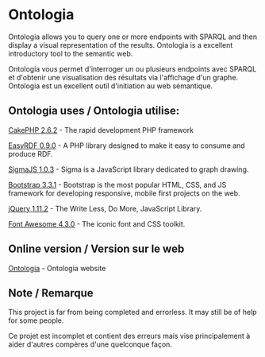 # Ontologia

Ontologia allows you to query one or more endpoints with SPARQL and then display a visual representation of the results. Ontologia is a excellent introductory tool to the semantic web.

Ontologia vous permet d'interroger un ou plusieurs endpoints avec SPARQL et d'obtenir une visualisation des résultats via l'affichage d'un graphe. Ontologia est un excellent outil d'initiation au web sémantique.

## Ontologia uses / Ontologia utilise:

[CakePHP 2.6.2](http://www.cakephp.org) - The rapid development PHP framework

[EasyRDF 0.9.0](http://www.easyrdf.org) - A PHP library designed to make it easy to consume and produce RDF.

[SigmaJS 1.0.3](http://www.sigmajs.org) - Sigma is a JavaScript library dedicated to graph drawing.

[Bootstrap 3.3.1](http://getbootstrap.com) - Bootstrap is the most popular HTML, CSS, and JS framework for developing responsive, mobile first projects on the web.

[jQuery 1.11.2](http://www.jquery.com) - The Write Less, Do More, JavaScript Library.

[Font Awesome 4.3.0](http://fortawesome.github.io/Font-Awesome/) - The iconic font and CSS toolkit.


## Online version / Version sur le web

[Ontologia](http://ontologia.ca) - Ontologia website

## Note / Remarque

This project is far from being completed and errorless. It may still be of help for some people.

Ce projet est incomplet et contient des erreurs mais vise principalement à aider d'autres compères d'une quelconque façon.

